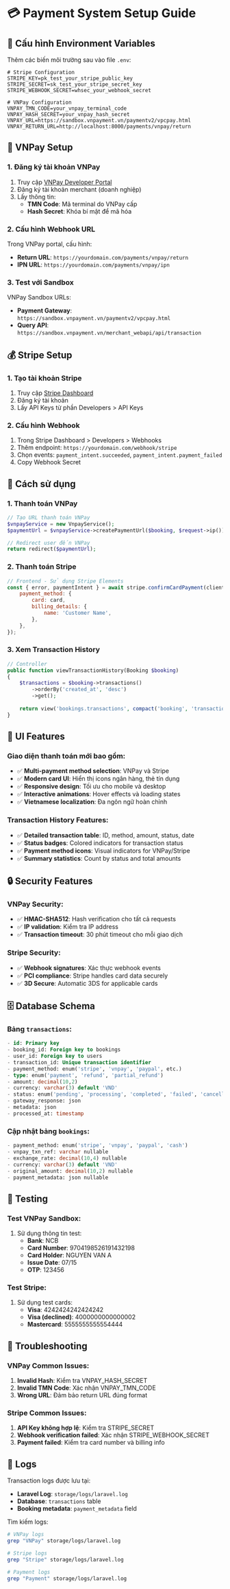 # 💳 Payment System Setup Guide

## 🔧 Cấu hình Environment Variables

Thêm các biến môi trường sau vào file `.env`:

```env
# Stripe Configuration
STRIPE_KEY=pk_test_your_stripe_public_key
STRIPE_SECRET=sk_test_your_stripe_secret_key
STRIPE_WEBHOOK_SECRET=whsec_your_webhook_secret

# VNPay Configuration
VNPAY_TMN_CODE=your_vnpay_terminal_code
VNPAY_HASH_SECRET=your_vnpay_hash_secret
VNPAY_URL=https://sandbox.vnpayment.vn/paymentv2/vpcpay.html
VNPAY_RETURN_URL=http://localhost:8000/payments/vnpay/return
```

## 🏦 VNPay Setup

### 1. Đăng ký tài khoản VNPay

1. Truy cập [VNPay Developer Portal](https://sandbox.vnpayment.vn/)
2. Đăng ký tài khoản merchant (doanh nghiệp)
3. Lấy thông tin:
   - **TMN Code**: Mã terminal do VNPay cấp
   - **Hash Secret**: Khóa bí mật để mã hóa

### 2. Cấu hình Webhook URL

Trong VNPay portal, cấu hình:
- **Return URL**: `https://yourdomain.com/payments/vnpay/return`
- **IPN URL**: `https://yourdomain.com/payments/vnpay/ipn`

### 3. Test với Sandbox

VNPay Sandbox URLs:
- **Payment Gateway**: `https://sandbox.vnpayment.vn/paymentv2/vpcpay.html`
- **Query API**: `https://sandbox.vnpayment.vn/merchant_webapi/api/transaction`

## 💰 Stripe Setup

### 1. Tạo tài khoản Stripe

1. Truy cập [Stripe Dashboard](https://dashboard.stripe.com/)
2. Đăng ký tài khoản
3. Lấy API Keys từ phần Developers > API Keys

### 2. Cấu hình Webhook

1. Trong Stripe Dashboard > Developers > Webhooks
2. Thêm endpoint: `https://yourdomain.com/webhook/stripe`
3. Chọn events: `payment_intent.succeeded`, `payment_intent.payment_failed`
4. Copy Webhook Secret

## 🚀 Cách sử dụng

### 1. Thanh toán VNPay

```php
// Tạo URL thanh toán VNPay
$vnpayService = new VnpayService();
$paymentUrl = $vnpayService->createPaymentUrl($booking, $request->ip());

// Redirect user đến VNPay
return redirect($paymentUrl);
```

### 2. Thanh toán Stripe

```javascript
// Frontend - Sử dụng Stripe Elements
const { error, paymentIntent } = await stripe.confirmCardPayment(clientSecret, {
    payment_method: {
        card: card,
        billing_details: {
            name: 'Customer Name',
        },
    },
});
```

### 3. Xem Transaction History

```php
// Controller
public function viewTransactionHistory(Booking $booking)
{
    $transactions = $booking->transactions()
        ->orderBy('created_at', 'desc')
        ->get();
        
    return view('bookings.transactions', compact('booking', 'transactions'));
}
```

## 🎨 UI Features

### Giao diện thanh toán mới bao gồm:

- ✅ **Multi-payment method selection**: VNPay và Stripe
- ✅ **Modern card UI**: Hiển thị icons ngân hàng, thẻ tín dụng
- ✅ **Responsive design**: Tối ưu cho mobile và desktop
- ✅ **Interactive animations**: Hover effects và loading states
- ✅ **Vietnamese localization**: Đa ngôn ngữ hoàn chỉnh

### Transaction History Features:

- ✅ **Detailed transaction table**: ID, method, amount, status, date
- ✅ **Status badges**: Colored indicators for transaction status
- ✅ **Payment method icons**: Visual indicators for VNPay/Stripe
- ✅ **Summary statistics**: Count by status and total amounts

## 🔒 Security Features

### VNPay Security:
- ✅ **HMAC-SHA512**: Hash verification cho tất cả requests
- ✅ **IP validation**: Kiểm tra IP address
- ✅ **Transaction timeout**: 30 phút timeout cho mỗi giao dịch

### Stripe Security:
- ✅ **Webhook signatures**: Xác thực webhook events
- ✅ **PCI compliance**: Stripe handles card data securely
- ✅ **3D Secure**: Automatic 3DS for applicable cards

## 🗄️ Database Schema

### Bảng `transactions`:
```sql
- id: Primary key
- booking_id: Foreign key to bookings
- user_id: Foreign key to users
- transaction_id: Unique transaction identifier
- payment_method: enum('stripe', 'vnpay', 'paypal', etc.)
- type: enum('payment', 'refund', 'partial_refund')
- amount: decimal(10,2)
- currency: varchar(3) default 'VND'
- status: enum('pending', 'processing', 'completed', 'failed', 'cancelled', 'refunded')
- gateway_response: json
- metadata: json
- processed_at: timestamp
```

### Cập nhật bảng `bookings`:
```sql
- payment_method: enum('stripe', 'vnpay', 'paypal', 'cash')
- vnpay_txn_ref: varchar nullable
- exchange_rate: decimal(10,4) nullable
- currency: varchar(3) default 'VND'
- original_amount: decimal(10,2) nullable
- payment_metadata: json nullable
```

## 🧪 Testing

### Test VNPay Sandbox:

1. Sử dụng thông tin test:
   - **Bank**: NCB
   - **Card Number**: 9704198526191432198
   - **Card Holder**: NGUYEN VAN A
   - **Issue Date**: 07/15
   - **OTP**: 123456

### Test Stripe:

1. Sử dụng test cards:
   - **Visa**: 4242424242424242
   - **Visa (declined)**: 4000000000000002
   - **Mastercard**: 5555555555554444

## 🚨 Troubleshooting

### VNPay Common Issues:

1. **Invalid Hash**: Kiểm tra VNPAY_HASH_SECRET
2. **Invalid TMN Code**: Xác nhận VNPAY_TMN_CODE
3. **Wrong URL**: Đảm bảo return URL đúng format

### Stripe Common Issues:

1. **API Key không hợp lệ**: Kiểm tra STRIPE_SECRET
2. **Webhook verification failed**: Xác nhận STRIPE_WEBHOOK_SECRET
3. **Payment failed**: Kiểm tra card number và billing info

## 📝 Logs

Transaction logs được lưu tại:
- **Laravel Log**: `storage/logs/laravel.log`
- **Database**: `transactions` table
- **Booking metadata**: `payment_metadata` field

Tìm kiếm logs:
```bash
# VNPay logs
grep "VNPay" storage/logs/laravel.log

# Stripe logs  
grep "Stripe" storage/logs/laravel.log

# Payment logs
grep "Payment" storage/logs/laravel.log
``` 
